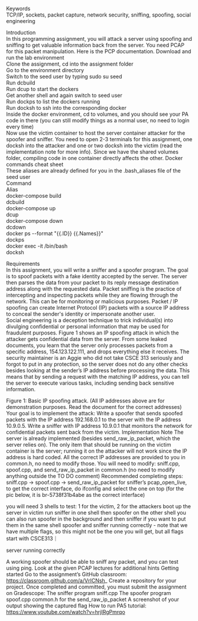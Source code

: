 Keywords  
TCP/IP, sockets, packet capture, network security, sniffing, spoofing, social engineering  

Introduction  
In this programming assignment, you will attack a server using spoofing and sniffing to get valuable information back from the server. You need PCAP for this packet manipulation. Here is the PCP documentation.
Download and run the lab environment  
Clone the assignment, cd into the assignment folder  
Go to the environment directory  
Switch to the seed user by typing sudo su seed  
Run dcbuild  
Run dcup to start the dockers  
Get another shell and again switch to seed user  
Run dockps to list the dockers running   
Run docksh <first two digits of id> to ssh into the corresponding docker  
Inside the docker environment, cd to volumes, and you should see your PA code in there (you can still modify things as a normal user, no need to login every time)  
Now use the victim container to host the server container attacker for the spoofer and sniffer. You need to open 2-3 terminals for this assignment, one docksh into the attacker and one or two docksh into the victim (read the implementation note for more info). Since we have the shared volumes folder, compiling code in one container directly affects the other.
Docker commands cheat sheet    
These aliases are already defined for you in the .bash_aliases file of the seed user  
Command  
Alias  
docker-compose build  
dcbuild  
docker-compose up  
dcup   
docker-compose down  
dcdown  
docker ps --format "{{.ID}}  {{.Names}}"  
dockps    
docker exec -it <id> /bin/bash  
docksh  <id>  
  

Requirements  
In this assignment, you will write a sniffer and a spoofer program. The goal is to spoof packets with a fake identity accepted by the server. The server then parses the data from your packet to its reply message destination address along with the requested data.
Packet sniffing is the practice of intercepting and inspecting packets while they are flowing through the network. This can be for monitoring or malicious purposes.
Packet / IP spoofing can create Internet Protocol (IP) packets with a source IP address to conceal the sender's identity or impersonate another user.  
Social engineering is a deception technique to trick individual(s) into divulging confidential or personal information that may be used for fraudulent purposes. Figure 1 shows an IP spoofing attack in which the attacker gets confidential data from the server.
From some leaked documents, you learn that the server only processes packets from a specific address, 154.123.122.111, and drops everything else it receives. 
The security maintainer is an Aggie who did not take CSCE 313 seriously and forgot to put in any protection, so the server does not do any other checks besides looking at the sender’s IP address before processing the data. This means that by sending a request with the matching IP address, you can tell the server to execute various tasks, including sending back sensitive information. 

Figure 1: Basic IP spoofing attack. (All IP addresses above are for demonstration purposes. Read the document for the correct addresses)
Your goal is to implement the attack:
Write a spoofer that sends spoofed packets with the IP address 192.168.0.1 to the server with the IP address 10.9.0.5.
Write a sniffer with IP address 10.9.0.1 that monitors the network for confidential packets sent back from the victim.
Implementation Note
The server is already implemented (besides send_raw_ip_packet, which the server relies on). The only item that should be running on the victim container is the server; running it on the attacker will not work since the IP address is hard coded. All the correct IP addresses are provided to you in common.h, no need to modify those.
You will need to modify: sniff.cpp, spoof.cpp, and send_raw_ip_packet in common.h (no need to modify anything outside the TO DO comment)
Recommended completing steps: 
sniff.cpp -> spoof.cpp -> send_raw_ip_packet
for sniffer’s pcap_open_live, to get the correct interface, do ifconfig and select the one on top (for the pic below, it is br-5738f31b4abe as the correct interface)

you will need 3 shells to test: 1 for the victim, 2 for the attackers
boot up the server in victim
run sniffer in one shell then spoofer on the other shell
you can also run spoofer in the background and then sniffer if you want to put them in the same shell
spoofer and sniffer running correctly - note that we have multiple flags, so this might not be the one you will get, but all flags start with CSCE313｜

server running correctly

A working spoofer should be able to sniff any packet, and you can test using ping.
Look at the given PCAP lectures for additional hints
Getting started
Go to the assignment’s GitHub classroom: https://classroom.github.com/a/VrICNsh_
Create a repository for your project. 
Once completed and committed, you must submit the assignment on Gradescope:
The sniffer program sniff.cpp
The spoofer program spoof.cpp
common.h for the send_raw_ip_packet
A screenshot of your output showing the captured flag
How to run PA5 tutorial: https://www.youtube.com/watch?v=hrjIRgPmrqo 

